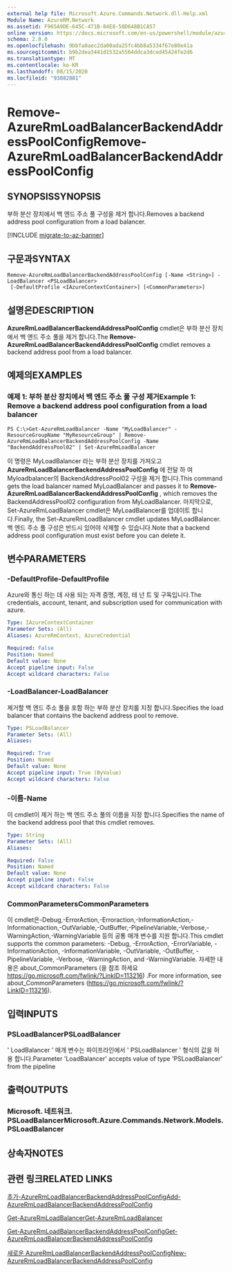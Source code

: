 ```yaml
---
external help file: Microsoft.Azure.Commands.Network.dll-Help.xml
Module Name: AzureRM.Network
ms.assetid: F965A9DE-645C-471B-84E8-58D648B1CA57
online version: https://docs.microsoft.com/en-us/powershell/module/azurerm.network/remove-azurermloadbalancerbackendaddresspoolconfig
schema: 2.0.0
ms.openlocfilehash: 9bbfa0aec2da00ada25fc4bb8a5334f67e80e41a
ms.sourcegitcommit: b9b2dea3441d1532a5564ddca3dced45424fe2d6
ms.translationtype: MT
ms.contentlocale: ko-KR
ms.lasthandoff: 08/15/2020
ms.locfileid: "93882881"
---
```

# <span data-ttu-id="b9c3d-101">Remove-AzureRmLoadBalancerBackendAddressPoolConfig</span><span class="sxs-lookup"><span data-stu-id="b9c3d-101">Remove-AzureRmLoadBalancerBackendAddressPoolConfig</span></span>

## <span data-ttu-id="b9c3d-102">SYNOPSIS</span><span class="sxs-lookup"><span data-stu-id="b9c3d-102">SYNOPSIS</span></span>
<span data-ttu-id="b9c3d-103">부하 분산 장치에서 백 엔드 주소 풀 구성을 제거 합니다.</span><span class="sxs-lookup"><span data-stu-id="b9c3d-103">Removes a backend address pool configuration from a load balancer.</span></span>

[!INCLUDE [migrate-to-az-banner](../../includes/migrate-to-az-banner.md)]

## <span data-ttu-id="b9c3d-104">구문과</span><span class="sxs-lookup"><span data-stu-id="b9c3d-104">SYNTAX</span></span>

```
Remove-AzureRmLoadBalancerBackendAddressPoolConfig [-Name <String>] -LoadBalancer <PSLoadBalancer>
 [-DefaultProfile <IAzureContextContainer>] [<CommonParameters>]
```

## <span data-ttu-id="b9c3d-105">설명은</span><span class="sxs-lookup"><span data-stu-id="b9c3d-105">DESCRIPTION</span></span>
<span data-ttu-id="b9c3d-106">**AzureRmLoadBalancerBackendAddressPoolConfig** cmdlet은 부하 분산 장치에서 백 엔드 주소 풀을 제거 합니다.</span><span class="sxs-lookup"><span data-stu-id="b9c3d-106">The **Remove-AzureRmLoadBalancerBackendAddressPoolConfig** cmdlet removes a backend address pool from a load balancer.</span></span>

## <span data-ttu-id="b9c3d-107">예제의</span><span class="sxs-lookup"><span data-stu-id="b9c3d-107">EXAMPLES</span></span>

### <span data-ttu-id="b9c3d-108">예제 1: 부하 분산 장치에서 백 엔드 주소 풀 구성 제거</span><span class="sxs-lookup"><span data-stu-id="b9c3d-108">Example 1: Remove a backend address pool configuration from a load balancer</span></span>
```
PS C:\>Get-AzureRmLoadBalancer -Name "MyLoadBalancer" -ResourceGroupName "MyResourceGroup" | Remove-AzureRmLoadBalancerBackendAddressPoolConfig -Name "BackendAddressPool02" | Set-AzureRmLoadBalancer
```

<span data-ttu-id="b9c3d-109">이 명령은 MyLoadBalancer 라는 부하 분산 장치를 가져오고 **AzureRmLoadBalancerBackendAddressPoolConfig** 에 전달 하 여 Myloadbalancer의 BackendAddressPool02 구성을 제거 합니다.</span><span class="sxs-lookup"><span data-stu-id="b9c3d-109">This command gets the load balancer named MyLoadBalancer and passes it to **Remove-AzureRmLoadBalancerBackendAddressPoolConfig** , which removes the BackendAddressPool02 configuration from MyLoadBalancer.</span></span>
<span data-ttu-id="b9c3d-110">마지막으로, Set-AzureRmLoadBalancer cmdlet은 MyLoadBalancer를 업데이트 합니다.</span><span class="sxs-lookup"><span data-stu-id="b9c3d-110">Finally, the Set-AzureRmLoadBalancer cmdlet updates MyLoadBalancer.</span></span>
<span data-ttu-id="b9c3d-111">백 엔드 주소 풀 구성은 반드시 있어야 삭제할 수 있습니다.</span><span class="sxs-lookup"><span data-stu-id="b9c3d-111">Note that a backend address pool configuration must exist before you can delete it.</span></span>

## <span data-ttu-id="b9c3d-112">변수</span><span class="sxs-lookup"><span data-stu-id="b9c3d-112">PARAMETERS</span></span>

### <span data-ttu-id="b9c3d-113">-DefaultProfile</span><span class="sxs-lookup"><span data-stu-id="b9c3d-113">-DefaultProfile</span></span>
<span data-ttu-id="b9c3d-114">Azure와 통신 하는 데 사용 되는 자격 증명, 계정, 테 넌 트 및 구독입니다.</span><span class="sxs-lookup"><span data-stu-id="b9c3d-114">The credentials, account, tenant, and subscription used for communication with azure.</span></span>

```yaml
Type: IAzureContextContainer
Parameter Sets: (All)
Aliases: AzureRmContext, AzureCredential

Required: False
Position: Named
Default value: None
Accept pipeline input: False
Accept wildcard characters: False
```

### <span data-ttu-id="b9c3d-115">-LoadBalancer</span><span class="sxs-lookup"><span data-stu-id="b9c3d-115">-LoadBalancer</span></span>
<span data-ttu-id="b9c3d-116">제거할 백 엔드 주소 풀을 포함 하는 부하 분산 장치를 지정 합니다.</span><span class="sxs-lookup"><span data-stu-id="b9c3d-116">Specifies the load balancer that contains the backend address pool to remove.</span></span>

```yaml
Type: PSLoadBalancer
Parameter Sets: (All)
Aliases: 

Required: True
Position: Named
Default value: None
Accept pipeline input: True (ByValue)
Accept wildcard characters: False
```

### <span data-ttu-id="b9c3d-117">-이름</span><span class="sxs-lookup"><span data-stu-id="b9c3d-117">-Name</span></span>
<span data-ttu-id="b9c3d-118">이 cmdlet이 제거 하는 백 엔드 주소 풀의 이름을 지정 합니다.</span><span class="sxs-lookup"><span data-stu-id="b9c3d-118">Specifies the name of the backend address pool that this cmdlet removes.</span></span>

```yaml
Type: String
Parameter Sets: (All)
Aliases: 

Required: False
Position: Named
Default value: None
Accept pipeline input: False
Accept wildcard characters: False
```

### <span data-ttu-id="b9c3d-119">CommonParameters</span><span class="sxs-lookup"><span data-stu-id="b9c3d-119">CommonParameters</span></span>
<span data-ttu-id="b9c3d-120">이 cmdlet은-Debug,-ErrorAction,-Erroraction,-InformationAction,-Informationaction,-OutVariable,-OutBuffer,-PipelineVariable,-Verbose,-WarningAction,-WarningVariable 등의 공통 매개 변수를 지원 합니다.</span><span class="sxs-lookup"><span data-stu-id="b9c3d-120">This cmdlet supports the common parameters: -Debug, -ErrorAction, -ErrorVariable, -InformationAction, -InformationVariable, -OutVariable, -OutBuffer, -PipelineVariable, -Verbose, -WarningAction, and -WarningVariable.</span></span> <span data-ttu-id="b9c3d-121">자세한 내용은 about_CommonParameters (을 참조 하세요 https://go.microsoft.com/fwlink/?LinkID=113216) .</span><span class="sxs-lookup"><span data-stu-id="b9c3d-121">For more information, see about_CommonParameters (https://go.microsoft.com/fwlink/?LinkID=113216).</span></span>

## <span data-ttu-id="b9c3d-122">입력</span><span class="sxs-lookup"><span data-stu-id="b9c3d-122">INPUTS</span></span>

### <span data-ttu-id="b9c3d-123">PSLoadBalancer</span><span class="sxs-lookup"><span data-stu-id="b9c3d-123">PSLoadBalancer</span></span>
<span data-ttu-id="b9c3d-124">' LoadBalancer ' 매개 변수는 파이프라인에서 ' PSLoadBalancer ' 형식의 값을 허용 합니다.</span><span class="sxs-lookup"><span data-stu-id="b9c3d-124">Parameter 'LoadBalancer' accepts value of type 'PSLoadBalancer' from the pipeline</span></span>

## <span data-ttu-id="b9c3d-125">출력</span><span class="sxs-lookup"><span data-stu-id="b9c3d-125">OUTPUTS</span></span>

### <span data-ttu-id="b9c3d-126">Microsoft. 네트워크. PSLoadBalancer</span><span class="sxs-lookup"><span data-stu-id="b9c3d-126">Microsoft.Azure.Commands.Network.Models.PSLoadBalancer</span></span>

## <span data-ttu-id="b9c3d-127">상속자</span><span class="sxs-lookup"><span data-stu-id="b9c3d-127">NOTES</span></span>

## <span data-ttu-id="b9c3d-128">관련 링크</span><span class="sxs-lookup"><span data-stu-id="b9c3d-128">RELATED LINKS</span></span>

[<span data-ttu-id="b9c3d-129">추가-AzureRmLoadBalancerBackendAddressPoolConfig</span><span class="sxs-lookup"><span data-stu-id="b9c3d-129">Add-AzureRmLoadBalancerBackendAddressPoolConfig</span></span>](./Add-AzureRmLoadBalancerBackendAddressPoolConfig.md)

[<span data-ttu-id="b9c3d-130">Get-AzureRmLoadBalancer</span><span class="sxs-lookup"><span data-stu-id="b9c3d-130">Get-AzureRmLoadBalancer</span></span>](./Get-AzureRmLoadBalancer.md)

[<span data-ttu-id="b9c3d-131">Get-AzureRmLoadBalancerBackendAddressPoolConfig</span><span class="sxs-lookup"><span data-stu-id="b9c3d-131">Get-AzureRmLoadBalancerBackendAddressPoolConfig</span></span>](./Get-AzureRmLoadBalancerBackendAddressPoolConfig.md)

[<span data-ttu-id="b9c3d-132">새로운 AzureRmLoadBalancerBackendAddressPoolConfig</span><span class="sxs-lookup"><span data-stu-id="b9c3d-132">New-AzureRmLoadBalancerBackendAddressPoolConfig</span></span>](./New-AzureRmLoadBalancerBackendAddressPoolConfig.md)


